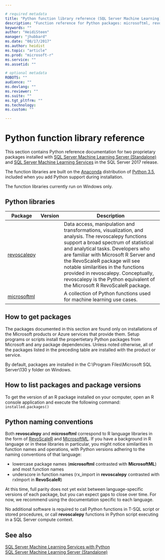 ```yaml
---

# required metadata
title: "Python function library reference (SQL Server Machine Learning) | Microsoft Docs"
description: "Function reference for Python packages: microsoftml, revoscalepy"
keywords: ""
author: "HeidiSteen"
manager: "jhubbard"
ms.date: "08/17/2017"
ms.author: heidist
ms.topic: "article"
ms.prod: "microsoft-r"
ms.service: ""
ms.assetid: ""

# optional metadata
ROBOTS: ""
audience: ""
ms.devlang: ""
ms.reviewer: ""
ms.suite: ""
ms.tgt_pltfrm: ""
ms.technology:
ms.custom: ""

---
```


# Python function library reference

This section contains Python reference documentation for two proprietary packages installed with [SQL Server Machine Learning Server (Standalone)](https://docs.microsoft.com/sql/advanced-analytics/r/r-server-standalone#whats-new-in-microsoft-machine-learning-server) and [SQL Server Machine Learning Services](https://docs.microsoft.com/sql/advanced-analytics/python/sql-server-python-services) in the SQL Server 2017  release.

The function libraries are built on the [Anaconda](https://www.continuum.io/why-anaconda) distribution of [Python 3.5](https://www.python.org/doc), included when you add Python support during installation. 

The function libraries currently run on Windows only.

## Python libraries

|Package | Version | Description |
|--------|---------|-------------|
|[revoscalepy](revoscalepy/revoscalepy-package.md) | | Data access, manipulation and transformations, visualization, and analysis. The revoscalepy functions support a broad spectrum of statistical and analytical tasks. Developers who are familiar with Microsoft R Server and the RevoScaleR package will see notable similarities in the functions provided in revoscalepy. Conceptually, revoscalepy is the Python equivalent of the Microsoft R RevoScaleR package.|
|[microsoftml](microsoftml/microsoftml-package.md)| | A collection of Python functions used for machine learning use cases. |

## How to get packages

The packages documented in this section are found only on installations of the Microsoft products or Azure services that provide them. Setup programs or scripts install the propertietary Python packages from Microsoft and any package dependencies. Unless noted otherwise, all of the packages listed in the preceding table are installed with the product or service.

By default, packages are installed in the C:\Program Files\Microsoft SQL Server\130 y folder on Windows.

## How to list packages and package versions

To get the version of an R package installed on your ocmputer, open an R console application and execute the following command: `installed.packages()`

## Python naming conventions

Both **revoscalepy** and **microsoftml** correspond to R language libraries in the form of [RevoScaleR](../r-reference/revoscaler/revoscaler.md) and [MicrosoftML](../r-reference/microsoftml/microsoftml-package.md). If you have a background in R language or in these libraries in particular, you might notice similarities in function names and operations, with Python versions adhering to the naming conventions of that language:

* lowercase package names (**microsoftml** contrasted with **MicrosoftML**) and most function names
* underscore in function names (rx_import in **revoscalepy** contrasted with rxImport in **RevoScaleR**)

At this time, full parity does not yet exist between language-specific versions of each package, but you can expect gaps to close over time. For now, we recommend using the documentation specific to each language.

No additional software is required to call Python functions in T-SQL script or stored procedures, or call **revoscalepy** functions in Python script executing in a SQL Server compute context.

## See also

  [SQL Server Machine Learning Services with Python](https://docs.microsoft.com/sql/advanced-analytics/python/sql-server-python-services)  
  [SQL Server Machine Learning Server (Standalone)](https://docs.microsoft.com/sql/advanced-analytics/r/r-server-standalone)